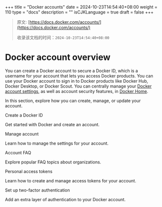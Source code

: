 +++
title = "Docker accounts"
date = 2024-10-23T14:54:40+08:00
weight = 110
type = "docs"
description = ""
isCJKLanguage = true
draft = false
+++

> 原文: [https://docs.docker.com/accounts/](https://docs.docker.com/accounts/)
>
> 收录该文档的时间：`2024-10-23T14:54:40+08:00`

# Docker account overview

You can create a Docker account to secure a Docker ID, which is a username for your account that lets you access Docker products. You can use your Docker account to sign in to Docker products like Docker Hub, Docker Desktop, or Docker Scout. You can centrally manage your [Docker account settings](https://app.docker.com/settings), as well as account security features, in [Docker Home](https://app.docker.com/).

In this section, explore how you can create, manage, or update your account.



Create a Docker ID

Get started with Docker and create an account.



Manage account

Learn how to manage the settings for your account.



Account FAQ

Explore popular FAQ topics about organizations.



Personal access tokens

Learn how to create and manage access tokens for your account.



Set up two-factor authentication

Add an extra layer of authentication to your Docker account.
